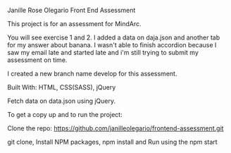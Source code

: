 Janille Rose Olegario
Front End Assessment

This project is for an assessment for MindArc.

You will see exercise 1 and 2. I added a data on daja.json and another tab for my answer about banana.
I wasn't able to finish accordion because I saw my email late and started late and i'm still trying to submit my assessment on time.

I created a new branch name develop for this assessment.

Built With:
HTML,
CSS(SASS),
jQuery

Fetch data on data.json using jQuery.

To get a copy up and to run the project:

Clone the repo: https://github.com/janilleolegario/frontend-assessment.git

git clone, 
Install NPM packages,
npm install and
Run using the npm start
